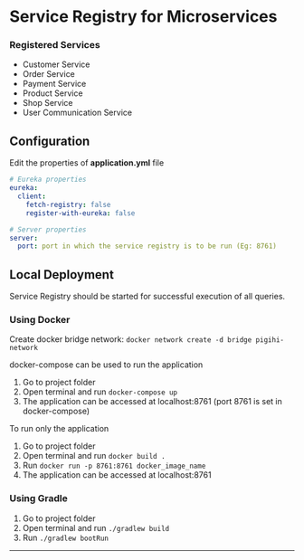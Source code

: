 # Service Registry for Microservices

### Registered Services
- Customer Service
- Order Service
- Payment Service
- Product Service
- Shop Service
- User Communication Service

## Configuration

Edit the properties of **application.yml** file

```yaml
# Eureka properties
eureka:
  client:
    fetch-registry: false
    register-with-eureka: false

# Server properties
server:
  port: port in which the service registry is to be run (Eg: 8761)
```

## Local Deployment

Service Registry should be started for successful execution of all queries.

### Using Docker

Create docker bridge network: `docker network create -d bridge pigihi-network`

docker-compose can be used to run the application

1. Go to project folder
2. Open terminal and run `docker-compose up`
3. The application can be accessed at localhost:8761 (port 8761 is set in docker-compose)

To run only the application

1.  Go to project folder
2.  Open terminal and run `docker build .`
3.  Run `docker run -p 8761:8761 docker_image_name`
4.  The application can be accessed at localhost:8761

### Using Gradle

1.  Go to project folder
2.  Open terminal and run `./gradlew build`
3.  Run `./gradlew bootRun`

* * *
